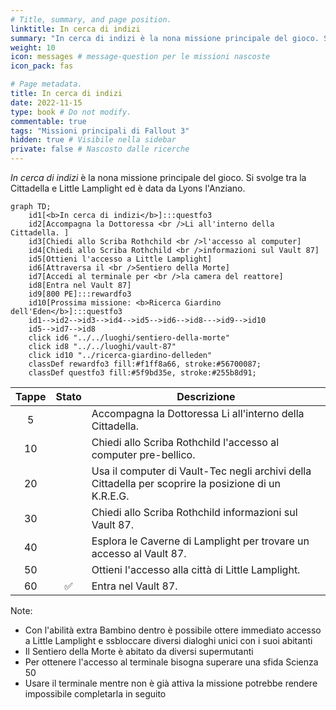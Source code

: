 ```yaml
---
# Title, summary, and page position.
linktitle: In cerca di indizi
summary: "In cerca di indizi è la nona missione principale del gioco. Si svolge tra la Cittadella e Little Lamplight ed è data da Lyons l'Anziano."
weight: 10
icon: messages # message-question per le missioni nascoste
icon_pack: fas

# Page metadata.
title: In cerca di indizi
date: 2022-11-15
type: book # Do not modify.
commentable: true
tags: "Missioni principali di Fallout 3"
hidden: true # Visibile nella sidebar
private: false # Nascosto dalle ricerche
---
```


*In cerca di indizi* è la nona missione principale del gioco. Si svolge tra la Cittadella e Little Lamplight ed è data da Lyons l'Anziano.


```mermaid
graph TD;
    id1[<b>In cerca di indizi</b>]:::questfo3
    id2[Accompagna la Dottoressa <br />Li all'interno della Cittadella. ]
    id3[Chiedi allo Scriba Rothchild <br />l'accesso al computer]
    id4[Chiedi allo Scriba Rothchild <br />informazioni sul Vault 87]
    id5[Ottieni l'accesso a Little Lamplight]  
    id6[Attraversa il <br />Sentiero della Morte]
    id7[Accedi al terminale per <br />la camera del reattore]
    id8[Entra nel Vault 87]
    id9[800 PE]:::rewardfo3
    id10[Prossima missione: <b>Ricerca Giardino dell'Eden</b>]:::questfo3
    id1-->id2-->id3-->id4-->id5-->id6-->id8--->id9-->id10
    id5-->id7-->id8
    click id6 "../../luoghi/sentiero-della-morte"
    click id8 "../../luoghi/vault-87"
    click id10 "../ricerca-giardino-delleden"
    classDef rewardfo3 fill:#f1ff8a66, stroke:#56700087;
    classDef questfo3 fill:#5f9bd35e, stroke:#255b8d91;
```

| Tappe |       Stato        | Descrizione                                                                                          |
| :---: | :----------------: | ---------------------------------------------------------------------------------------------------- |
|   5   |                    | Accompagna la Dottoressa Li all'interno della Cittadella.                                            |
|  10   |                    | Chiedi allo Scriba Rothchild l'accesso al computer pre-bellico.                                      |
|  20   |                    | Usa il computer di Vault-Tec negli archivi della Cittadella per scoprire la posizione di un K.R.E.G. |
|  30   |                    | Chiedi allo Scriba Rothchild informazioni sul Vault 87.                                              |
|  40   |                    | Esplora le Caverne di Lamplight per trovare un accesso al Vault 87.                                  |
|  50   |                    | Ottieni l'accesso alla città di Little Lamplight.                                                    |
|  60   | :white_check_mark: | Entra nel Vault 87.                                                                                  |

Note:
- Con l'abilità extra Bambino dentro è possibile ottere immediato accesso a Little Lamplight e ssbloccare diversi dialoghi unici con i suoi abitanti
- Il Sentiero della Morte è abitato da diversi supermutanti
- Per ottenere l'accesso al terminale bisogna superare una sfida Scienza 50
- Usare il terminale mentre non è già attiva la missione potrebbe rendere impossibile completarla in seguito
